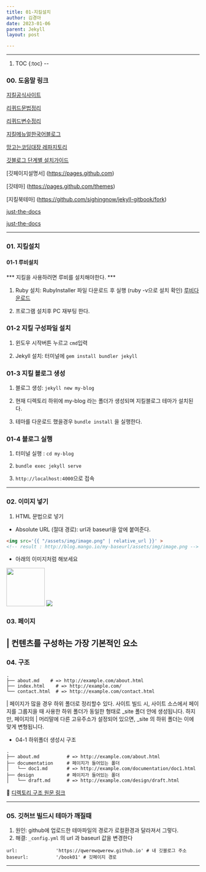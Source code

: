 ```yaml
---
title: 01-지킬설치
author: 김경아
date: 2023-01-06
parent: Jekyll
layout: post

---
```

-----

1. TOC
{:toc}
--

### 00. 도움말 링크

[지킬공식사이트](https://jekyllrb-ko.github.io/)

[리퀴드문법정리](http://shopify.github.io/liquid/)

[리퀴드변수정리](http://jekyllrb-ko.github.io/docs/variables/)

[지킬메뉴얼한국어블로그](https://docs.3rdeyesys.com/etc/etc_jekyll_documentation_theme_page_create_guide.html)

[망고는코딩대장 레파지토리](https://github.com/qwerewqwerew/book01)

[깃블로그 단계별 설치가이드](https://jekyllrb.com/docs/step-by-step/01-setup/)

[깃페이지설명서] (https://pages.github.com)

[깃테마] (https://pages.github.com/themes)

[지킬북테마] (https://github.com/sighingnow/jekyll-gitbook/fork)

[just-the-docs](https://just-the-docs.github.io/just-the-docs/)

[just-the-docs](https://100sang.net/292)

---


### 01. 지킬설치

#### 01-1 루비설치

*** 지킬을 사용하려면 루비를 설치해야한다. ***

1. Ruby 설치: RubyInstaller 파일 다운로드 후 실행
   (ruby -v으로 설치 확인) [루비다운로드](https://rubyinstaller.org/downloads/)

1. 프로그램 설치후 PC 재부팅 한다.

### 01-2 지킬 구성파일 설치

1. 윈도우 시작버튼 누르고 `cmd`입력

1. Jekyll 설치: 터미널에 `gem install bundler jekyll`

### 01-3 지킬 블로그 생성

1. 블로그 생성: `jekyll new my-blog`

1. 현재 디렉토리 하위에 my-blog 라는 폴더가 생성되며 지킬블로그 테마가 설치된다.

1. 테마를 다운로드 했을경우 `bundle install` 을 실행한다.

### 01-4 블로그 실행

1. 터미널 실행 : `cd my-blog`

1. `bundle exec jekyll serve`

5. `http://localhost:4000`으로 접속

---




### 02. 이미지 넣기
1. HTML 문법으로 넣기

  - Absolute URL (절대 경로): url과 baseurl을 앞에 붙여준다.

```html
<img src='{{ "/assets/img/image.png" | relative_url }}' >
<!-- result : http://blog.mango.io/my-baseurl/assets/img/image.png -->
```
+ 아래의 이미지처럼 해보세요

<img src='{{ "/assets/img/dog.jpg" | relative_url }}' style="width:100px">
<img src='{{ "/assets/img/2023-01-06_205.jpg" | relative_url }}'>



### 03. 페이지

| 컨텐츠를 구성하는 가장 기본적인 요소
---

### 04. 구조

```
.
├── about.md    # => http://example.com/about.html
├── index.html    # => http://example.com/
└── contact.html  # => http://example.com/contact.html
```

| 페이지가 많을 경우 하위 폴더로 정리할수 있다.
  사이트 빌드 시, 사이트 소스에서 페이지를 그룹지을 때 사용한 하위 폴더가 동일한 형태로 _site 폴더 안에 생성됩니다.
  하지만, 페이지의 
| 머리말에 다른 고유주소가 설정되어 있으면, _site 의 하위 폴더는 이에 맞게 변형됩니다.

  -  04-1 하위폴더 생성시 구조

```
.
├── about.md          # => http://example.com/about.html
├── documentation     # 페이지가 들어있는 폴더
│   └── doc1.md       # => http://example.com/documentation/doc1.html
├── design            # 페이지가 들어있는 폴더
│   └── draft.md      # => http://example.com/design/draft.html
```
📌 [디렉토리 구조 원문 링크](https://jekyllrb-ko.github.io/docs/structure/)

---


### 05. 깃허브 빌드시 테마가 깨질때

1. 원인: github에 업로드한 테마파일의 경로가 로컬환경과 달라져서 그렇다.
2. 해결: `_config.yml` 의 url 과 baseurl 값을 변경한다

```
url:              'https://qwerewqwerew.github.io' # 내 깃블로그 주소
baseurl:          '/book01' # 깃페이지 경로
```
---
